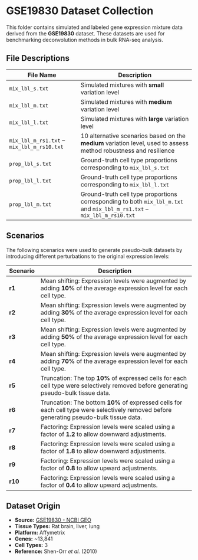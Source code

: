 # GSE19830 Dataset Collection

This folder contains simulated and labeled gene expression mixture data derived from the **GSE19830** dataset. These datasets are used for benchmarking deconvolution methods in bulk RNA-seq analysis.

## File Descriptions


| File Name                                 | Description                                                                 |
|------------------------------------------|-----------------------------------------------------------------------------|
| `mix_lbl_s.txt`                          | Simulated mixtures with **small** variation level                           |
| `mix_lbl_m.txt`                          | Simulated mixtures with **medium** variation level                          |
| `mix_lbl_l.txt`                          | Simulated mixtures with **large** variation level                           |
| `mix_lbl_m_rs1.txt` – `mix_lbl_m_rs10.txt` | 10 alternative scenarios based on the **medium** variation level, used to assess method robustness and resilience |
| `prop_lbl_s.txt`                         | Ground-truth cell type proportions corresponding to `mix_lbl_s.txt`         |
| `prop_lbl_l.txt`                         | Ground-truth cell type proportions corresponding to `mix_lbl_l.txt`         |
| `prop_lbl_m.txt`                         | Ground-truth cell type proportions corresponding to both `mix_lbl_m.txt` and `mix_lbl_m_rs1.txt` – `mix_lbl_m_rs10.txt` |



## Scenarios

The following scenarios were used to generate pseudo-bulk datasets by introducing different perturbations to the original expression levels:

| Scenario | Description |
|----------|-------------|
| **r1** | Mean shifting: Expression levels were augmented by adding **10%** of the average expression level for each cell type. |
| **r2** | Mean shifting: Expression levels were augmented by adding **30%** of the average expression level for each cell type. |
| **r3** | Mean shifting: Expression levels were augmented by adding **50%** of the average expression level for each cell type. |
| **r4** | Mean shifting: Expression levels were augmented by adding **70%** of the average expression level for each cell type. |
| **r5** | Truncation: The top **10%** of expressed cells for each cell type were selectively removed before generating pseudo-bulk tissue data. |
| **r6** | Truncation: The bottom **10%** of expressed cells for each cell type were selectively removed before generating pseudo-bulk tissue data. |
| **r7** | Factoring: Expression levels were scaled using a factor of **1.2** to allow downward adjustments. |
| **r8** | Factoring: Expression levels were scaled using a factor of **1.8** to allow downward adjustments. |
| **r9** | Factoring: Expression levels were scaled using a factor of **0.8** to allow upward adjustments. |
| **r10** | Factoring: Expression levels were scaled using a factor of **0.4** to allow upward adjustments. |



## Dataset Origin

- **Source:** [GSE19830 - NCBI GEO](https://www.ncbi.nlm.nih.gov/geo/query/acc.cgi?acc=GSE19830)
- **Tissue Types:** Rat brain, liver, lung
- **Platform:** Affymetrix
- **Genes:** ~13,841
- **Cell Types:** 3
- **Reference:** Shen-Orr *et al.* (2010)

